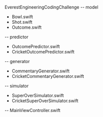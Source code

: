 
EverestEngineeringCodingChallenge
-- model
   - Bowl.swift
   - Shot.swift
   - Outcome.swift

-- predictor
   - OutcomePredictor.swift
   - CricketOutcomePredictor.swift

-- generator
   - CommentaryGenerator.swift
   - CricketCommentaryGenerator.swift

-- simulator
   - SuperOverSimulator.swift
   - CricketSuperOverSimulator.swift

-- MainViewController.swift
